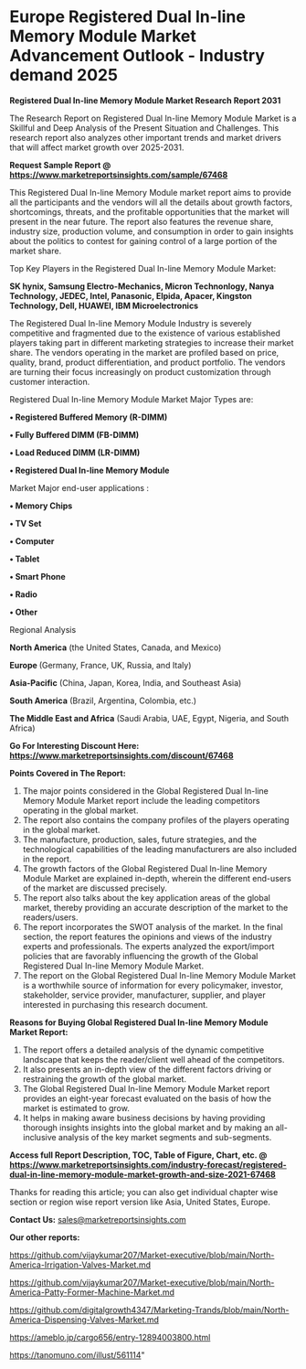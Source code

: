 # Europe Registered Dual In-line Memory Module Market Advancement Outlook - Industry demand 2025

<strong>Registered Dual In-line Memory Module Market Research Report 2031</strong>

The Research Report on Registered Dual In-line Memory Module Market is a Skillful and Deep Analysis of the Present Situation and Challenges. This research report also analyzes other important trends and market drivers that will affect market growth over 2025-2031.

<strong>Request Sample Report @ <a href=https://www.marketreportsinsights.com/sample/67468>https://www.marketreportsinsights.com/sample/67468</a></strong>

This Registered Dual In-line Memory Module market report aims to provide all the participants and the vendors will all the details about growth factors, shortcomings, threats, and the profitable opportunities that the market will present in the near future. The report also features the revenue share, industry size, production volume, and consumption in order to gain insights about the politics to contest for gaining control of a large portion of the market share.

Top Key Players in the Registered Dual In-line Memory Module Market:

<strong>SK hynix, Samsung Electro-Mechanics, Micron Technonlogy, Nanya Technology, JEDEC, Intel, Panasonic, Elpida, Apacer, Kingston Technology, Dell, HUAWEI, IBM Microelectronics</strong>

The Registered Dual In-line Memory Module Industry is severely competitive and fragmented due to the existence of various established players taking part in different marketing strategies to increase their market share. The vendors operating in the market are profiled based on price, quality, brand, product differentiation, and product portfolio. The vendors are turning their focus increasingly on product customization through customer interaction.

Registered Dual In-line Memory Module Market Major Types are:

<strong>• Registered Buffered Memory (R-DIMM)

• Fully Buffered DIMM (FB-DIMM)

• Load Reduced DIMM (LR-DIMM)

• Registered Dual In-line Memory Module</strong>

Market Major end-user applications :

<strong>• Memory Chips

• TV Set

• Computer

• Tablet

• Smart Phone

• Radio

• Other</strong>

Regional Analysis

</u><strong><b>North America</b></strong> (the United States, Canada, and Mexico)

<strong><b>Europe </b></strong>(Germany, France, UK, Russia, and Italy)

<strong><b>Asia-Pacific</b></strong> (China, Japan, Korea, India, and Southeast Asia)

<strong><b>South America</b></strong> (Brazil, Argentina, Colombia, etc.)

<strong><b>The Middle East and Africa</b></strong> (Saudi Arabia, UAE, Egypt, Nigeria, and South Africa)

<strong>Go For Interesting Discount Here: <a href=https://www.marketreportsinsights.com/discount/67468>https://www.marketreportsinsights.com/discount/67468</a></strong>

<strong>Points Covered in The Report:</strong>
<ol>
  <li>The major points considered in the Global Registered Dual In-line Memory Module Market report include the leading competitors operating in the global market.</li>
  <li>The report also contains the company profiles of the players operating in the global market.</li>
  <li>The manufacture, production, sales, future strategies, and the technological capabilities of the leading manufacturers are also included in the report.</li>
  <li>The growth factors of the Global Registered Dual In-line Memory Module Market are explained in-depth, wherein the different end-users of the market are discussed precisely.</li>
  <li>The report also talks about the key application areas of the global market, thereby providing an accurate description of the market to the readers/users.</li>
  <li>The report incorporates the SWOT analysis of the market. In the final section, the report features the opinions and views of the industry experts and professionals. The experts analyzed the export/import policies that are favorably influencing the growth of the Global Registered Dual In-line Memory Module Market.</li>
  <li>The report on the Global Registered Dual In-line Memory Module Market is a worthwhile source of information for every policymaker, investor, stakeholder, service provider, manufacturer, supplier, and player interested in purchasing this research document.</li>
</ol>
<strong>Reasons for Buying Global Registered Dual In-line Memory Module Market Report:</strong>

<ol>
  <li>The report offers a detailed analysis of the dynamic competitive landscape that keeps the reader/client well ahead of the competitors.</li>
  <li>It also presents an in-depth view of the different factors driving or restraining the growth of the global market.</li>
  <li>The Global Registered Dual In-line Memory Module Market report provides an eight-year forecast evaluated on the basis of how the market is estimated to grow.</li>
  <li>It helps in making aware business decisions by having providing thorough insights insights into the global market and by making an all-inclusive analysis of the key market segments and sub-segments.</li>
</ol>
<strong>Access full Report Description, TOC, Table of Figure, Chart, etc. @ <a href=https://www.marketreportsinsights.com/industry-forecast/registered-dual-in-line-memory-module-market-growth-and-size-2021-67468>https://www.marketreportsinsights.com/industry-forecast/registered-dual-in-line-memory-module-market-growth-and-size-2021-67468</a></strong>


Thanks for reading this article; you can also get individual chapter wise section or region wise report version like Asia, United States, Europe.

<strong>Contact Us:</strong>
sales@marketreportsinsights.com

<strong>Our other reports:</strong>

<a href=https://github.com/vijaykumar207/Market-executive/blob/main/North-America-Irrigation-Valves-Market.md>https://github.com/vijaykumar207/Market-executive/blob/main/North-America-Irrigation-Valves-Market.md</a>

<a href=https://github.com/vijaykumar207/Market-executive/blob/main/North-America-Patty-Former-Machine-Market.md>https://github.com/vijaykumar207/Market-executive/blob/main/North-America-Patty-Former-Machine-Market.md</a>

<a href=https://github.com/digitalgrowth4347/Marketing-Trands/blob/main/North-America-Dispensing-Valves-Market.md>https://github.com/digitalgrowth4347/Marketing-Trands/blob/main/North-America-Dispensing-Valves-Market.md</a>

<a href=https://ameblo.jp/cargo656/entry-12894003800.html>https://ameblo.jp/cargo656/entry-12894003800.html</a>

<a href=https://tanomuno.com/illust/561114>https://tanomuno.com/illust/561114</a>"
